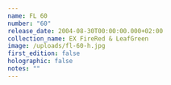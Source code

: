 ```yaml
---
name: FL 60
number: "60"
release_date: 2004-08-30T00:00:00.000+02:00
collection_name: EX FireRed & LeafGreen
image: /uploads/fl-60-h.jpg
first_edition: false
holographic: false
notes: ""
---
```

